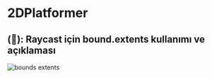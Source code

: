 # 2DPlatformer

## (&#x1F535;): Raycast için bound.extents kullanımı ve açıklaması
![bounds extents](https://user-images.githubusercontent.com/56971277/194808486-a5213cc0-4cef-409d-b0c0-48390c3f5535.png)
